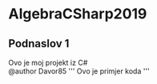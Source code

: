 # AlgebraCSharp2019
## Podnaslov 1 
Ovo je moj projekt iz C#  
@author  Davor85
'''
Ovo je primjer koda
'''
